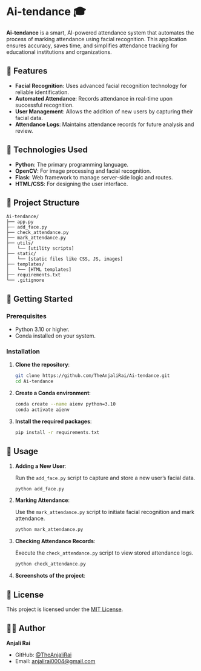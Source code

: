 # Ai-tendance 🎓

**Ai-tendance** is a smart, AI-powered attendance system that automates the process of marking attendance using facial recognition. This application ensures accuracy, saves time, and simplifies attendance tracking for educational institutions and organizations.

## 🧪 Features

- **Facial Recognition**: Uses advanced facial recognition technology for reliable identification.
- **Automated Attendance**: Records attendance in real-time upon successful recognition.
- **User Management**: Allows the addition of new users by capturing their facial data.
- **Attendance Logs**: Maintains attendance records for future analysis and review.

## 🔧 Technologies Used

- **Python**: The primary programming language.
- **OpenCV**: For image processing and facial recognition.
- **Flask**: Web framework to manage server-side logic and routes.
- **HTML/CSS**: For designing the user interface.

## 📁 Project Structure

```
Ai-tendance/
├── app.py
├── add_face.py
├── check_attendance.py
├── mark_attendance.py
├── utils/
│   └── [utility scripts]
├── static/
│   └── [static files like CSS, JS, images]
├── templates/
│   └── [HTML templates]
├── requirements.txt
└── .gitignore
```

## 🚀 Getting Started

### Prerequisites

- Python 3.10 or higher.
- Conda installed on your system.

### Installation

1. **Clone the repository**:

   ```bash
   git clone https://github.com/TheAnjaliRai/Ai-tendance.git
   cd Ai-tendance
   ```

2. **Create a Conda environment**:

   ```bash
   conda create --name aienv python=3.10
   conda activate aienv
   ```

3. **Install the required packages**:

   ```bash
   pip install -r requirements.txt
   ```

## 📸 Usage

1. **Adding a New User**:

   Run the `add_face.py` script to capture and store a new user’s facial data.

   ```bash
   python add_face.py
   ```

2. **Marking Attendance**:

   Use the `mark_attendance.py` script to initiate facial recognition and mark attendance.

   ```bash
   python mark_attendance.py
   ```

3. **Checking Attendance Records**:

   Execute the `check_attendance.py` script to view stored attendance logs.

   ```bash
   python check_attendance.py
   ```
4. **Screenshots of the project**:
   
## 📃 License

This project is licensed under the [MIT License](LICENSE).

## 👩‍💻 Author

**Anjali Rai**

- GitHub: [@TheAnjaliRai](https://github.com/TheAnjaliRai)
- Email: anjalirai0004@gmail.com

